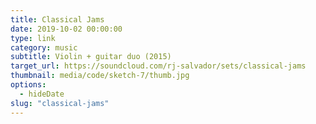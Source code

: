 ```yaml
---
title: Classical Jams
date: 2019-10-02 00:00:00
type: link
category: music
subtitle: Violin + guitar duo (2015)
target_url: https://soundcloud.com/rj-salvador/sets/classical-jams
thumbnail: media/code/sketch-7/thumb.jpg
options:
  - hideDate
slug: "classical-jams"
---
```


